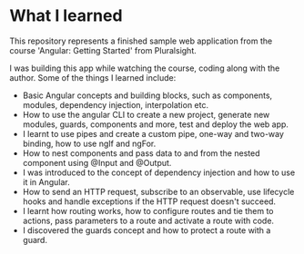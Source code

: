 # What I learned
This repository represents a finished sample web application from the course 'Angular: Getting Started' from Pluralsight.

I was building this app while watching the course, coding along with the author. Some of the things I learned include:
- Basic Angular concepts and building blocks, such as components, modules, dependency injection, interpolation etc.
- How to use the angular CLI to create a new project, generate new modules, guards, components and more, test and deploy the web app.
- I learnt to use pipes and create a custom pipe, one-way and two-way binding, how to use ngIf and ngFor.
- How to nest components and pass data to and from the nested component using @Input and @Output.
- I was introduced to the concept of dependency injection and how to use it in Angular.
- How to send an HTTP request, subscribe to an observable, use lifecycle hooks and handle exceptions if the HTTP request doesn't succeed.
- I learnt how routing works, how to configure routes and tie them to actions, pass parameters to a route and activate a route with code.
- I discovered the guards concept and how to protect a route with a guard.
